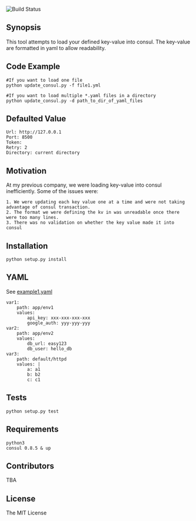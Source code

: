 ![Build Status](https://circleci.com/gh/ctma/consul_kv/tree/master.svg?style=shield&circle-token=3cc31d908a9fddd8e7ccb4a0aee6919eb1bb9fd4)
## Synopsis
This tool attempts to load your defined key-value into consul. The key-value are formatted in yaml to allow readability.
## Code Example
	#If you want to load one file
	python update_consul.py -f file1.yml
	
	#If you want to load multiple *.yaml files in a directory	
	python update_consul.py -d path_to_dir_of_yaml_files
	
## Defaulted Value
	Url: http://127.0.0.1
	Port: 8500
	Token:
	Retry: 2
	Directory: current directory

## Motivation

At my previous company, we were loading key-value into consul inefficiently. Some of the issues were:

 	1. We were updating each key value one at a time and were not taking advantage of consul transaction.
	2. The format we were defining the kv in was unreadable once there were too many lines.
	3. There was no validation on whether the key value made it into consul

## Installation

 	python setup.py install

## YAML
See [example1.yaml](examples/example1.yaml)

	var1:
		path: app/env1
		values:
			api_key: xxx-xxx-xxx-xxx
			google_auth: yyy-yyy-yyy
	var2:
		path: app/env2
		values:
			db_url: easy123
			db_user: hello_db
	var3:
		path: default/httpd
		values: |
			a: a1
			b: b2
			c: c1
		

## Tests

 	python setup.py test
 	
## Requirements
	python3
	consul 0.8.5 & up

## Contributors

 TBA

## License
 
The MIT License
